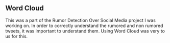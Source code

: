 ## Word Cloud

This was a part of the Rumor Detection Over Social Media project I was working on. In order to correctly understand the rumored and non rumored tweets, it was important to understand them. Using Word Cloud was very to us for this.
